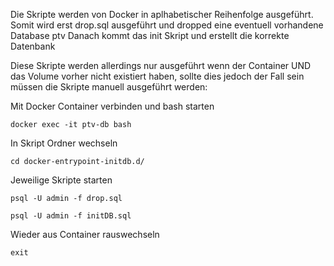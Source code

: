 Die Skripte werden von Docker in aplhabetischer Reihenfolge ausgeführt. 
Somit wird erst drop.sql ausgeführt und dropped eine eventuell vorhandene Database ptv
Danach kommt das init Skript und erstellt die korrekte Datenbank

Diese Skripte werden allerdings nur ausgeführt wenn der Container UND das Volume vorher nicht existiert haben, sollte dies jedoch der Fall sein müssen die Skripte manuell ausgeführt werden:

Mit Docker Container verbinden und bash starten
```
docker exec -it ptv-db bash
```

In Skript Ordner wechseln
```
cd docker-entrypoint-initdb.d/
```

Jeweilige Skripte starten
```
psql -U admin -f drop.sql
```
```
psql -U admin -f initDB.sql
```

Wieder aus Container rauswechseln
```
exit
```